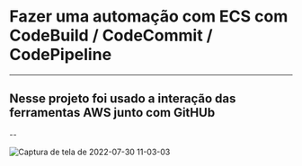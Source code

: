 # Fazer uma automação com ECS com CodeBuild / CodeCommit / CodePipeline 


---


## Nesse projeto foi usado a interação das ferramentas AWS junto com GitHUb 


--

![Captura de tela de 2022-07-30 11-03-03](https://user-images.githubusercontent.com/102867453/181933644-47677673-efa6-4b81-b50a-a1de443c33ec.png)
